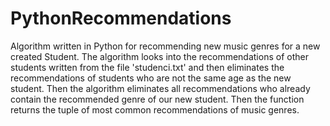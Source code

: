 # PythonRecommendations
Algorithm written in Python for recommending new music genres for a new created Student. The algorithm looks into the recommendations of other students written from the file 'studenci.txt' and then eliminates the recommendations of students who are not the same age as the new student. Then the algorithm eliminates all recommendations who already contain the recommended genre of our new student. Then the function returns the tuple of most common recommendations of music genres. 
